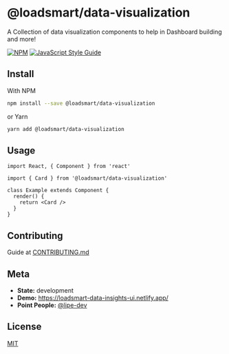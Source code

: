 # @loadsmart/data-visualization

A Collection of data visualization components to help in Dashboard building and more!

[![NPM](https://img.shields.io/npm/v/@loadsmart/data-visualization.svg)](https://www.npmjs.com/package/@loadsmart/data-visualization) [![JavaScript Style Guide](https://img.shields.io/badge/code_style-standard-brightgreen.svg)](https://standardjs.com)

## Install

With NPM

```bash
npm install --save @loadsmart/data-visualization
```

or Yarn

```bash
yarn add @loadsmart/data-visualization
```

## Usage

```tsx
import React, { Component } from 'react'

import { Card } from '@loadsmart/data-visualization'

class Example extends Component {
  render() {
    return <Card />
  }
}
```

## Contributing

Guide at [CONTRIBUTING.md](https://github.com/loadsmart/data-visualization-components/blob/main/CONTRIBUTING.md)

## Meta

- **State:** development
- **Demo:** <https://loadsmart-data-insights-ui.netlify.app/>
- **Point People:** [@lipe-dev](https://github.com/lipe-dev)

## License

[MIT](../LICENSE)
